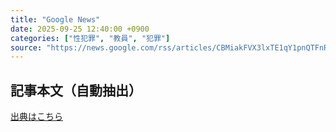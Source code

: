 ```yaml
---
title: "Google News"
date: 2025-09-25 12:40:00 +0900
categories: ["性犯罪", "教員", "犯罪"]
source: "https://news.google.com/rss/articles/CBMiakFVX3lxTE1qY1pnQTFnRXB4dk05VFgzcXRUaTFwcHpZNVpRdmN3MS11Mm9VdURFZ1lnTVFwR3Rfb2pmZGhITDBhNVdRSUlra3FzbmJ2RUJ2QUhmSjQ0UlFsRTNqY2RRU3lVc2pnalFLSVE?oc=5"
---
```


## 記事本文（自動抽出）
<body class="y0K44d EA71Tc" id="readabilityBody"></body>

[出典はこちら](https://news.google.com/rss/articles/CBMiakFVX3lxTE1qY1pnQTFnRXB4dk05VFgzcXRUaTFwcHpZNVpRdmN3MS11Mm9VdURFZ1lnTVFwR3Rfb2pmZGhITDBhNVdRSUlra3FzbmJ2RUJ2QUhmSjQ0UlFsRTNqY2RRU3lVc2pnalFLSVE?oc=5)
